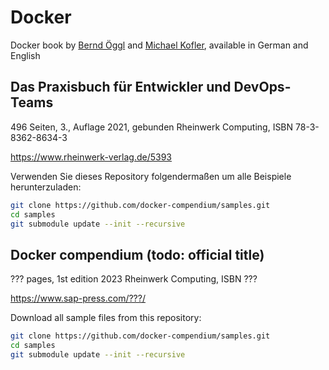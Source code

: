 # Docker

Docker book by [Bernd Öggl](https://webman.at) and [Michael Kofler](https://kofler.info), available in German and English

## Das Praxisbuch für Entwickler und DevOps-Teams

496 Seiten, 3.,  Auflage 2021, gebunden
Rheinwerk Computing, ISBN 78-3-8362-8634-3

https://www.rheinwerk-verlag.de/5393

Verwenden Sie dieses Repository folgendermaßen um alle Beispiele herunterzuladen:

```bash
git clone https://github.com/docker-compendium/samples.git
cd samples
git submodule update --init --recursive
```

## Docker compendium (todo: official title)

??? pages, 1st edition 2023
Rheinwerk Computing, ISBN ???

https://www.sap-press.com/???/

Download all sample files from this repository:


```bash
git clone https://github.com/docker-compendium/samples.git
cd samples
git submodule update --init --recursive
```

